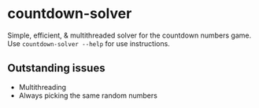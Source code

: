 # countdown-solver
Simple, efficient, & multithreaded solver for the countdown numbers game. Use `countdown-solver --help` for use instructions.

## Outstanding issues
- Multithreading
- Always picking the same random numbers
